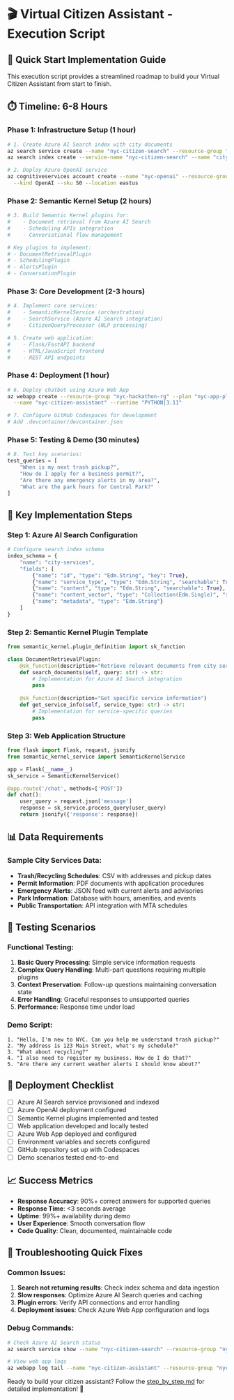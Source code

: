 # 🎬 Virtual Citizen Assistant - Execution Script

## 🎯 Quick Start Implementation Guide

This execution script provides a streamlined roadmap to build your Virtual Citizen Assistant from start to finish.

## ⏱️ Timeline: 6-8 Hours

### Phase 1: Infrastructure Setup (1 hour)
```bash
# 1. Create Azure AI Search index with city documents
az search service create --name "nyc-citizen-search" --resource-group "nyc-hackathon-rg"
az search index create --service-name "nyc-citizen-search" --name "city-services"

# 2. Deploy Azure OpenAI service
az cognitiveservices account create --name "nyc-openai" --resource-group "nyc-hackathon-rg" \
  --kind OpenAI --sku S0 --location eastus
```

### Phase 2: Semantic Kernel Setup (2 hours)
```python
# 3. Build Semantic Kernel plugins for:
#    - Document retrieval from Azure AI Search
#    - Scheduling APIs integration
#    - Conversational flow management

# Key plugins to implement:
# - DocumentRetrievalPlugin
# - SchedulingPlugin  
# - AlertsPlugin
# - ConversationPlugin
```

### Phase 3: Core Development (2-3 hours)
```python
# 4. Implement core services:
#    - SemanticKernelService (orchestration)
#    - SearchService (Azure AI Search integration)
#    - CitizenQueryProcessor (NLP processing)

# 5. Create web application:
#    - Flask/FastAPI backend
#    - HTML/JavaScript frontend
#    - REST API endpoints
```

### Phase 4: Deployment (1 hour)
```bash
# 6. Deploy chatbot using Azure Web App
az webapp create --resource-group "nyc-hackathon-rg" --plan "nyc-app-plan" \
  --name "nyc-citizen-assistant" --runtime "PYTHON|3.11"

# 7. Configure GitHub Codespaces for development
# Add .devcontainer/devcontainer.json
```

### Phase 5: Testing & Demo (30 minutes)
```python
# 8. Test key scenarios:
test_queries = [
    "When is my next trash pickup?",
    "How do I apply for a business permit?",
    "Are there any emergency alerts in my area?",
    "What are the park hours for Central Park?"
]
```

## 🔧 Key Implementation Steps

### Step 1: Azure AI Search Configuration
```python
# Configure search index schema
index_schema = {
    "name": "city-services",
    "fields": [
        {"name": "id", "type": "Edm.String", "key": True},
        {"name": "service_type", "type": "Edm.String", "searchable": True},
        {"name": "content", "type": "Edm.String", "searchable": True},
        {"name": "content_vector", "type": "Collection(Edm.Single)", "searchable": True},
        {"name": "metadata", "type": "Edm.String"}
    ]
}
```

### Step 2: Semantic Kernel Plugin Template
```python
from semantic_kernel.plugin_definition import sk_function

class DocumentRetrievalPlugin:
    @sk_function(description="Retrieve relevant documents from city services")
    def search_documents(self, query: str) -> str:
        # Implementation for Azure AI Search integration
        pass
        
    @sk_function(description="Get specific service information")
    def get_service_info(self, service_type: str) -> str:
        # Implementation for service-specific queries
        pass
```

### Step 3: Web Application Structure
```python
from flask import Flask, request, jsonify
from semantic_kernel_service import SemanticKernelService

app = Flask(__name__)
sk_service = SemanticKernelService()

@app.route('/chat', methods=['POST'])
def chat():
    user_query = request.json['message']
    response = sk_service.process_query(user_query)
    return jsonify({'response': response})
```

## 📊 Data Requirements

### Sample City Services Data:
- **Trash/Recycling Schedules**: CSV with addresses and pickup dates
- **Permit Information**: PDF documents with application procedures
- **Emergency Alerts**: JSON feed with current alerts and advisories
- **Park Information**: Database with hours, amenities, and events
- **Public Transportation**: API integration with MTA schedules

## 🧪 Testing Scenarios

### Functional Testing:
1. **Basic Query Processing**: Simple service information requests
2. **Complex Query Handling**: Multi-part questions requiring multiple plugins
3. **Context Preservation**: Follow-up questions maintaining conversation state
4. **Error Handling**: Graceful responses to unsupported queries
5. **Performance**: Response time under load

### Demo Script:
```
1. "Hello, I'm new to NYC. Can you help me understand trash pickup?"
2. "My address is 123 Main Street, what's my schedule?"  
3. "What about recycling?"
4. "I also need to register my business. How do I do that?"
5. "Are there any current weather alerts I should know about?"
```

## 🚀 Deployment Checklist

- [ ] Azure AI Search service provisioned and indexed
- [ ] Azure OpenAI deployment configured  
- [ ] Semantic Kernel plugins implemented and tested
- [ ] Web application developed and locally tested
- [ ] Azure Web App deployed and configured
- [ ] Environment variables and secrets configured
- [ ] GitHub repository set up with Codespaces
- [ ] Demo scenarios tested end-to-end

## 📈 Success Metrics

- **Response Accuracy**: 90%+ correct answers for supported queries
- **Response Time**: <3 seconds average
- **Uptime**: 99%+ availability during demo
- **User Experience**: Smooth conversation flow
- **Code Quality**: Clean, documented, maintainable code

## 🛟 Troubleshooting Quick Fixes

### Common Issues:
1. **Search not returning results**: Check index schema and data ingestion
2. **Slow responses**: Optimize Azure AI Search queries and caching
3. **Plugin errors**: Verify API connections and error handling
4. **Deployment issues**: Check Azure Web App configuration and logs

### Debug Commands:
```bash
# Check Azure AI Search status
az search service show --name "nyc-citizen-search" --resource-group "nyc-hackathon-rg"

# View web app logs
az webapp log tail --name "nyc-citizen-assistant" --resource-group "nyc-hackathon-rg"
```

Ready to build your citizen assistant? Follow the [step_by_step.md](./step_by_step.md) for detailed implementation! 🚀